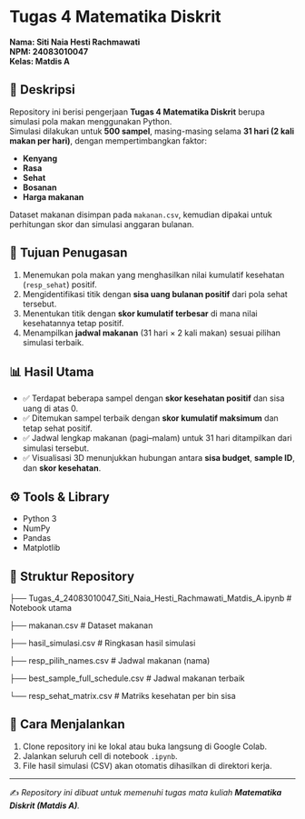 # Tugas 4 Matematika Diskrit
**Nama: Siti Naia Hesti Rachmawati  
NPM: 24083010047  
Kelas: Matdis A**  

## 📖 Deskripsi
Repository ini berisi pengerjaan **Tugas 4 Matematika Diskrit** berupa simulasi pola makan menggunakan Python.  
Simulasi dilakukan untuk **500 sampel**, masing-masing selama **31 hari (2 kali makan per hari)**, dengan mempertimbangkan faktor:
- **Kenyang**
- **Rasa**
- **Sehat**
- **Bosanan**
- **Harga makanan**

Dataset makanan disimpan pada `makanan.csv`, kemudian dipakai untuk perhitungan skor dan simulasi anggaran bulanan.

## 📝 Tujuan Penugasan
1. Menemukan pola makan yang menghasilkan nilai kumulatif kesehatan (`resp_sehat`) positif.  
2. Mengidentifikasi titik dengan **sisa uang bulanan positif** dari pola sehat tersebut.  
3. Menentukan titik dengan **skor kumulatif terbesar** di mana nilai kesehatannya tetap positif.  
4. Menampilkan **jadwal makanan** (31 hari × 2 kali makan) sesuai pilihan simulasi terbaik.

## 📊 Hasil Utama
- ✅ Terdapat beberapa sampel dengan **skor kesehatan positif** dan sisa uang di atas 0.  
- ✅ Ditemukan sampel terbaik dengan **skor kumulatif maksimum** dan tetap sehat positif.  
- ✅ Jadwal lengkap makanan (pagi–malam) untuk 31 hari ditampilkan dari simulasi tersebut.  
- ✅ Visualisasi 3D menunjukkan hubungan antara **sisa budget**, **sample ID**, dan **skor kesehatan**.  

## ⚙️ Tools & Library
- Python 3  
- NumPy  
- Pandas  
- Matplotlib  

## 📂 Struktur Repository
├── Tugas_4_24083010047_Siti_Naia_Hesti_Rachmawati_Matdis_A.ipynb # Notebook utama

├── makanan.csv # Dataset makanan

├── hasil_simulasi.csv # Ringkasan hasil simulasi

├── resp_pilih_names.csv # Jadwal makanan (nama)

├── best_sample_full_schedule.csv # Jadwal makanan terbaik

└── resp_sehat_matrix.csv # Matriks kesehatan per bin sisa



## 🚀 Cara Menjalankan
1. Clone repository ini ke lokal atau buka langsung di Google Colab.  
2. Jalankan seluruh cell di notebook `.ipynb`.  
3. File hasil simulasi (CSV) akan otomatis dihasilkan di direktori kerja.  

---

✍️ *Repository ini dibuat untuk memenuhi tugas mata kuliah **Matematika Diskrit (Matdis A)**.*
